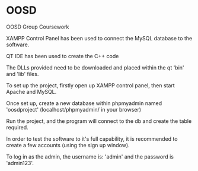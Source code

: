 # OOSD
OOSD Group Coursework

XAMPP Control Panel has been used to connect the MySQL database to the software.

QT IDE has been used to create the C++ code

The DLLs provided need to be downloaded and placed within the qt 'bin' and 'lib' files.

To set up the project, firstly open up XAMPP control panel, then start Apache and MySQL.

Once set up, create a new database within phpmyadmin named 'oosdproject' (localhost/phpmyadmin/ in your browser)

Run the project, and the program will connect to the db and create the table required.

In order to test the software to it's full capability, it is recommended to create a few accounts (using the sign up window).

To log in as the admin, the username is: 'admin' and the password is 'admin123'.
